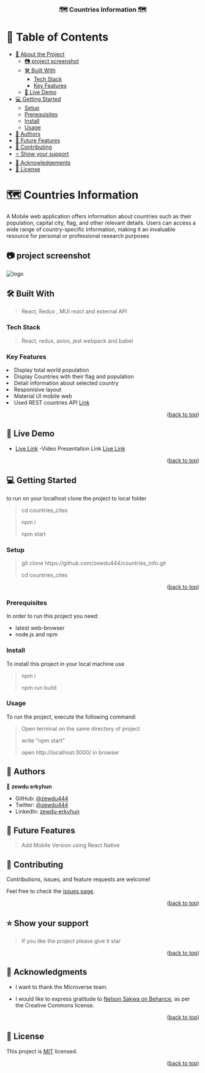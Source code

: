 <a name="readme-top"></a>

<div align="center">

  <h3> 🗺️ <b>Countries Information</b> 🗺️</h3>

</div>

# 📗 Table of Contents

- [📖 About the Project](#about-project)
  - [:camera: project screenshot](#screen-shoot)
  - [🛠 Built With](#built-with)
    - [Tech Stack](#tech-stack)
    - [Key Features](#key-features)
  - [🚀 Live Demo](#live-demo)
- [💻 Getting Started](#getting-started)
  - [Setup](#setup)
  - [Prerequisites](#prerequisites)
  - [Install](#install)
  - [Usage](#usage)
- [👥 Authors](#authors)
- [🔭 Future Features](#future-features)
- [🤝 Contributing](#contributing)
- [⭐️ Show your support](#support)
- [🙏 Acknowledgements](#acknowledgements)
- [📝 License](#license)

# 🗺️ Countries Information<a name="about-project"></a>

 <p>A Mobile web application offers information about countries such as their population, capital city, flag, and other relevant details. Users can access a wide range of country-specific information, making it an invaluable resource for personal or professional research purposes
</p>

## 📷 project screenshot <a name="screen-shoot"> </a>

<img src="https://raw.githubusercontent.com/zewdu444/countries_info/test/assets/world_pic.png" alt="logo" width="auto"  height="auto" />

## 🛠 Built With <a name="built-with"> </a>

> React, Redux , MUI react and external API

### Tech Stack <a name="tech-stack"></a>

> React, redux, axios, jest webpack and babel

### Key Features <a name="key-features"></a>

 <li>Display total world population</li>
<li>Display Countries with their flag and population</li>
<li>Detail information about selected country</li>
<li>Responisive layout</li>
<li>Material UI mobile web</li>
<li>Used REST countries API <a href="https://restcountries.com/">Link</a></li>
<p align="right">(<a href="#readme-top">back to top</a>)</p><!-- LIVE DEMO -->

## 🚀 Live Demo <a name="live-demo"></a>

- <a href="https://countries-information-4am6.onrender.com">Live Link</a>
  -Video Presentation Link <a href="https://www.loom.com/share/d3f7d105b4e5460183e3f25aef247aec">Live Link</a>

<p align="right">(<a href="#readme-top">back to top</a>)</p>

## 💻 Getting Started <a name="getting-started"></a>

to run on your localhost clone the project to local folder

> <p>cd countries_cites</p>
> <p>npm i</p>
> <p> npm start<p>

### Setup

> <p> git clone https://github.com/zewdu444/countries_info.git</p>
> cd countries_cites

<p align="right">(<a href="#readme-top">back to top</a>)</p>

### Prerequisites

In order to run this project you need:

- latest web-browser
- node.js and npm

### Install

To install this project in your local machine use

> <p> npm i </p>
> npm run build

### Usage

To run the project, execute the following command:

> <p> Open terminal on the same directory of project </p>
> <p> write "npm start"</p>
> <p> open http://localhost:3000/ in browser </p>

## 👥 Authors <a name="authors"></a>

👤 **zewdu erkyhun**

- GitHub: [@zewdu444](https://github.com/zewdu444)
- Twitter: [@zewdu444](https://twitter.com/zewdu444)
- LinkedIn: [zewdu-erkyhun](https://www.linkedin.com/in/zewdu-anley/)

## 🔭 Future Features <a name="future-features"></a>

> Add Mobile Version using React Native

## 🤝 Contributing <a name="contributing"></a>

Contributions, issues, and feature requests are welcome!

Feel free to check the [issues page](https://github.com/zewdu444/countries_info/issues).

<p align="right">(<a href="#readme-top">back to top</a>)</p>

## ⭐️ Show your support <a name="support"></a>

> If you like the project please give it star

<p align="right">(<a href="#readme-top">back to top</a>)</p>

## 🙏 Acknowledgments <a name="acknowledgements"></a>

- <p>I want to thank the Microverse team. </p>

- <p> I would like to express gratitude to <a href="https://www.behance.net/sakwadesignstudio">Nelson Sakwa on Behance</a>, as per the Creative Commons license.</p>

<p align="right">(<a href="#readme-top">back to top</a>)</p>

## 📝 License <a name="license"></a>

This project is [MIT](./LICENSE) licensed.

<p align="right">(<a href="#readme-top">back to top</a>)</p>
